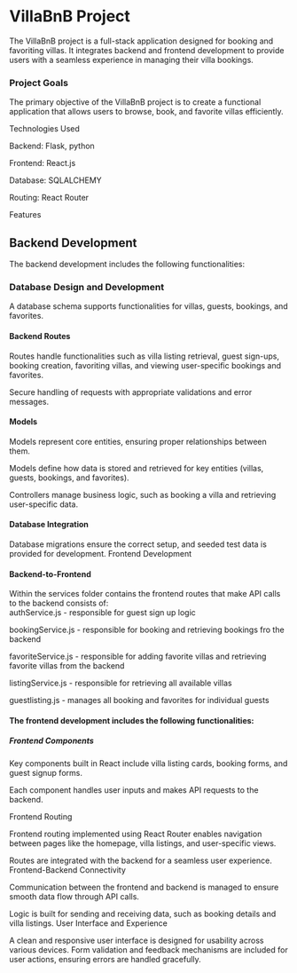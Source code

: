 # VillaBnB Project

The VillaBnB project is a full-stack application designed for booking and favoriting villas. It integrates backend and frontend development to provide users with a seamless experience in managing their villa bookings.


### Project Goals

The primary objective of the VillaBnB project is to create a functional application that allows users to browse, book, and favorite villas efficiently.

Technologies Used

Backend: Flask, python

Frontend: React.js

Database: SQLALCHEMY

Routing: React Router


Features

## Backend Development

The backend development includes the following functionalities:

### Database Design and Development

A database schema supports functionalities for villas, guests, bookings, and favorites.


#### Backend Routes

Routes handle functionalities such as villa listing retrieval, guest sign-ups, booking creation, 
favoriting villas, and viewing user-specific bookings and favorites.

Secure handling of requests with appropriate validations and error messages.

#### Models

Models represent core entities, ensuring proper relationships between them.

Models define how data is stored and retrieved for key entities (villas, guests, bookings, and favorites).

Controllers manage business logic, such as booking a villa and retrieving user-specific data.

#### Database Integration

Database migrations ensure the correct setup, and seeded test data is provided for development.
Frontend Development


#### Backend-to-Frontend

Within the services folder contains the frontend routes that make API calls to the backend consists of:  
authService.js - responsible for guest sign up logic

bookingService.js - responsible for booking and retrieving bookings fro the backend

favoriteService.js - responsible for adding favorite villas and retrieving favorite villas from the backend

listingService.js - responsible for retrieving all  available villas

guestlisting.js - manages all booking and favorites for individual guests


#### The frontend development includes the following functionalities:

##### Frontend Components

Key components built in React include villa listing cards, booking forms, and guest signup forms.

Each component handles user inputs and makes API requests to the backend.

Frontend Routing

Frontend routing implemented using React Router enables navigation between pages like the homepage, villa listings, and user-specific views.

Routes are integrated with the backend for a seamless user experience.
Frontend-Backend Connectivity

Communication between the frontend and backend is managed to ensure smooth data flow through API calls.

Logic is built for sending and receiving data, such as booking details and villa listings.
User Interface and Experience

A clean and responsive user interface is designed for usability across various devices.
Form validation and feedback mechanisms are included for user actions, ensuring errors are handled gracefully.